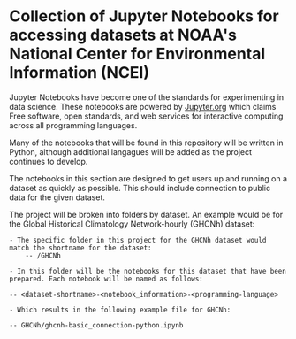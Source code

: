 # Collection of Jupyter Notebooks for accessing datasets at NOAA's National Center for Environmental Information (NCEI)

Jupyter Notebooks have become one of the standards for experimenting in data science. These notebooks are powered by [Jupyter.org](https://jupyter.org/) which claims Free software, open standards, and web services for interactive computing across all programming languages.

Many of the notebooks that will be found in this repository will be written in Python, although additional langagues will be added as the project continues to develop.

The notebooks in this section are designed to get users up and running on a dataset as quickly as possible. This should include connection to public data for the given dataset.

The project will be broken into folders by dataset. An example would be for the Global Historical Climatology Network-hourly (GHCNh) dataset:

    - The specific folder in this project for the GHCNh dataset would match the shortname for the dataset:
        -- /GHCNh

    - In this folder will be the notebooks for this dataset that have been prepared. Each notebook will be named as follows:

    -- <dataset-shortname>-<notebook_information>-<programming-language>

    - Which results in the following example file for GHCNh:

    -- GHCNh/ghcnh-basic_connection-python.ipynb